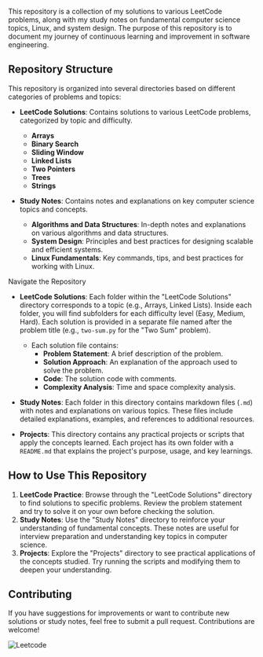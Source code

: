 This repository is a collection of my solutions to various LeetCode problems, along with my study notes on fundamental computer science topics, Linux, and system design. The purpose of this repository is to document my journey of continuous learning and improvement in software engineering.

## Repository Structure

This repository is organized into several directories based on different categories of problems and topics:

- **LeetCode Solutions**: Contains solutions to various LeetCode problems, categorized by topic and difficulty.
  - **Arrays**
  - **Binary Search**
  - **Sliding Window**
  - **Linked Lists**
  - **Two Pointers**
  - **Trees**
  - **Strings**

- **Study Notes**: Contains notes and explanations on key computer science topics and concepts.
  - **Algorithms and Data Structures**: In-depth notes and explanations on various algorithms and data structures.
  - **System Design**: Principles and best practices for designing scalable and efficient systems.
  - **Linux Fundamentals**: Key commands, tips, and best practices for working with Linux.

Navigate the Repository

- **LeetCode Solutions**: Each folder within the "LeetCode Solutions" directory corresponds to a topic (e.g., Arrays, Linked Lists). Inside each folder, you will find subfolders for each difficulty level (Easy, Medium, Hard). Each solution is provided in a separate file named after the problem title (e.g., `two-sum.py` for the "Two Sum" problem).

  - Each solution file contains:
    - **Problem Statement**: A brief description of the problem.
    - **Solution Approach**: An explanation of the approach used to solve the problem.
    - **Code**: The solution code with comments.
    - **Complexity Analysis**: Time and space complexity analysis.

- **Study Notes**: Each folder in this directory contains markdown files (`.md`) with notes and explanations on various topics. These files include detailed explanations, examples, and references to additional resources.

- **Projects**: This directory contains any practical projects or scripts that apply the concepts learned. Each project has its own folder with a `README.md` that explains the project's purpose, usage, and key learnings.

## How to Use This Repository

1. **LeetCode Practice**: Browse through the "LeetCode Solutions" directory to find solutions to specific problems. Review the problem statement and try to solve it on your own before checking the solution.
2. **Study Notes**: Use the "Study Notes" directory to reinforce your understanding of fundamental concepts. These notes are useful for interview preparation and understanding key topics in computer science.
3. **Projects**: Explore the "Projects" directory to see practical applications of the concepts studied. Try running the scripts and modifying them to deepen your understanding.

## Contributing

If you have suggestions for improvements or want to contribute new solutions or study notes, feel free to submit a pull request. Contributions are welcome!


![Leetcode](https://github.com/user-attachments/assets/37927b6b-ba4c-4648-bc8a-4869cbf35667)
